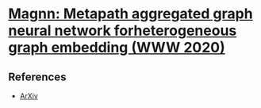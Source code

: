 # [Magnn: Metapath aggregated graph neural network forheterogeneous graph embedding (WWW 2020)](https://drive.google.com/file/d/1eCZZlq5YfzvFPkFEh3TkmH3WcDMxgeDe/view?usp=drivesdk)

## References
- [ArXiv](https://arxiv.org/pdf/2002.01680.pdf)